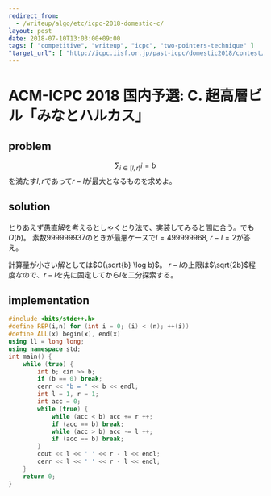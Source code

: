 ```yaml
---
redirect_from:
  - /writeup/algo/etc/icpc-2018-domestic-c/
layout: post
date: 2018-07-10T13:03:00+09:00
tags: [ "competitive", "writeup", "icpc", "two-pointers-technique" ]
"target_url": [ "http://icpc.iisf.or.jp/past-icpc/domestic2018/contest/all_ja.html", "http://icpc.iisf.or.jp/past-icpc/domestic2018/judgedata/C/" ]
---
```


# ACM-ICPC 2018 国内予選: C. 超高層ビル「みなとハルカス」

## problem

<span>$$\sum_{i \in [l, r)} i = b$$</span>を満たす$l, r$であって$r - l$が最大となるものを求めよ。

## solution

とりあえず愚直解を考えるとしゃくとり法で、実装してみると間に合う。でも$O(b)$。
素数$999999937$のときが最悪ケースで$l = 499999968, \; r - l = 2$が答え。

計算量が小さい解としては$O(\sqrt{b} \log b)$。
$r - l$の上限は$\sqrt{2b}$程度なので、$r - l$を先に固定してから$l$を二分探索する。

## implementation

``` c++
#include <bits/stdc++.h>
#define REP(i,n) for (int i = 0; (i) < (n); ++(i))
#define ALL(x) begin(x), end(x)
using ll = long long;
using namespace std;
int main() {
    while (true) {
        int b; cin >> b;
        if (b == 0) break;
        cerr << "b = " << b << endl;
        int l = 1, r = 1;
        int acc = 0;
        while (true) {
            while (acc < b) acc += r ++;
            if (acc == b) break;
            while (acc > b) acc -= l ++;
            if (acc == b) break;
        }
        cout << l << ' ' << r - l << endl;
        cerr << l << ' ' << r - l << endl;
    }
    return 0;
}
```

